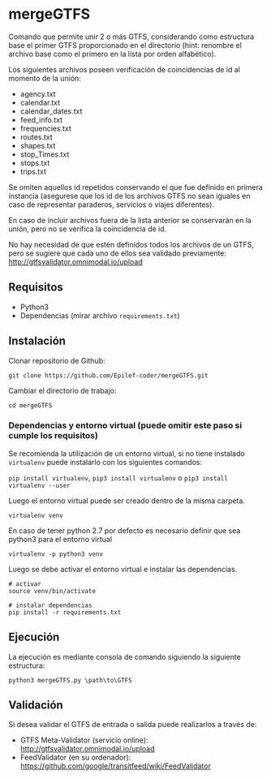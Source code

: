 # mergeGTFS
Comando que permite unir 2 o más GTFS, considerando como estructura base el primer GTFS proporcionado en el directorio (hint: renombre el archivo base como el primero en la lista por orden alfabético).

Los siguientes archivos poseen verificación de coincidencias de id al momento de la unión: 

- agency.txt
- calendar.txt
- calendar_dates.txt
- feed_info.txt
- frequencies.txt
- routes.txt
- shapes.txt
- stop_Times.txt
- stops.txt
- trips.txt

Se omiten aquellos id repetidos conservando el que fue definido en primera instancia (asegurese que los id de los archivos GTFS no sean iguales en caso de representar paraderos, servicios o viajes diferentes).

En caso de incluir archivos fuera de la lista anterior se conservarán en la unión, pero no se verifica la coincidencia de id. 

No hay necesidad de que estén definidos todos los archivos de un GTFS, pero se sugiere que cada uno de ellos sea validado previamente: http://gtfsvalidator.omnimodal.io/upload

## Requisitos

- Python3
- Dependencias (mirar archivo `requirements.txt`)

## Instalación 

Clonar repositorio de Github:

```
git clone https://github.com/Epilef-coder/mergeGTFS.git
```
Cambiar el directorio de trabajo:

```
cd mergeGTFS
```

### Dependencias y entorno virtual (puede omitir este paso si cumple los requisitos)

Se recomienda la utilización de un entorno virtual, si no tiene instalado ```virtualenv``` puede instalarlo con los siguientes comandos:

```pip install virtualenv```, ```pip3 install virtualenv``` o ```pip3 install virtualenv --user```


Luego el entorno virtual puede ser creado dentro de la misma carpeta.

```
virtualenv venv
```

En caso de tener python 2.7 por defecto es necesario definir que sea python3 para el entorno virtual

```
virtualenv -p python3 venv
```


Luego se debe activar el entorno virtual e instalar las dependencias.
 
```
# activar
source venv/bin/activate
 
# instalar dependencias
pip install -r requirements.txt
```

## Ejecución

La ejecución es mediante consola de comando siguiendo la siguiente estructura:

```
python3 mergeGTFS.py \path\to\GTFS
```
## Validación

Si desea validar el GTFS de entrada o salida puede realizarlos a través de: 

- GTFS Meta-Validator (servicio online): http://gtfsvalidator.omnimodal.io/upload
- FeedValidator (en su ordenador): https://github.com/google/transitfeed/wiki/FeedValidator
